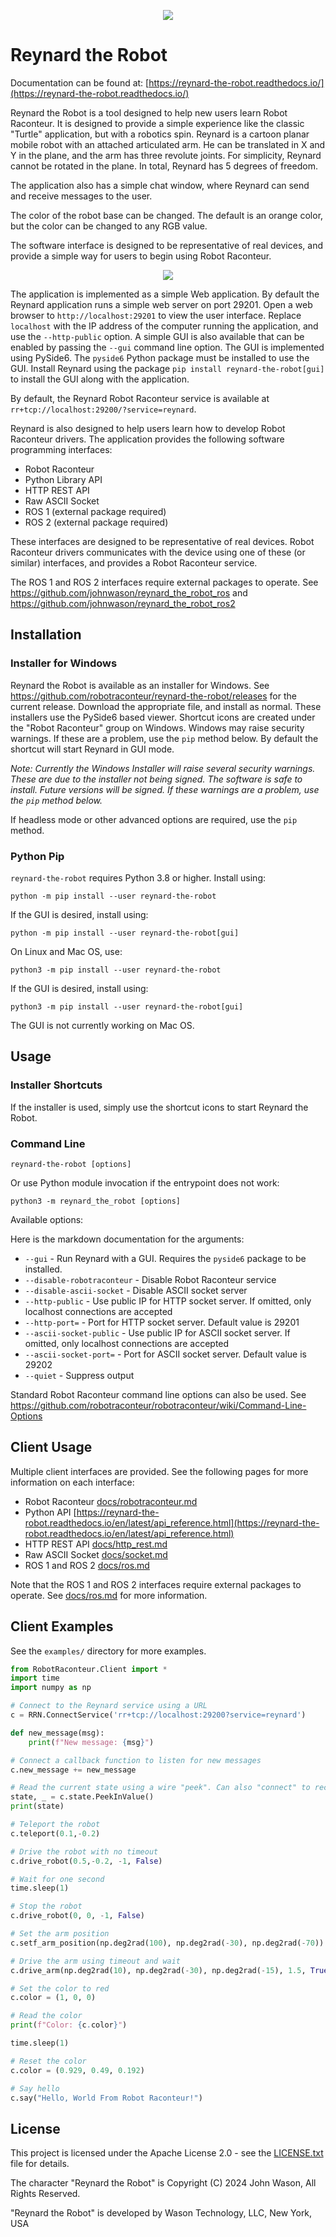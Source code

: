 <p align="center"><img src="docs/figures/logo-header.svg"></p>

# Reynard the Robot

Documentation can be found at: [https://reynard-the-robot.readthedocs.io/](https://reynard-the-robot.readthedocs.io/)

Reynard the Robot is a tool designed to help new users learn Robot Raconteur. It is designed to
provide a simple experience like the classic "Turtle" application, but with a robotics spin. Reynard is
a cartoon planar mobile robot with an attached articulated arm. He can be translated in X and Y in the plane,
and the arm has three revolute joints. For simplicity, Reynard cannot be rotated in the plane. In total,
Reynard has 5 degrees of freedom.

The application also has a simple chat window, where Reynard can send and receive messages to the user.

The color of the robot base can be changed. The default is an orange color, but the color can be changed to any
RGB value.

The software interface is designed to be representative of real devices, and provide a simple way
for users to begin using Robot Raconteur.

<p align="center"><img src="docs/figures/reynard_the_robot.png"></p>

The application is implemented as a simple Web application. By default the Reynard application runs a simple
web server on port 29201. Open a web browser to `http://localhost:29201` to view the user interface. Replace
`localhost` with the IP address of the computer running the application, and use the `--http-public` option.
A simple GUI is also available that can be enabled by passing the `--gui` command line option. 
The GUI is implemented using PySide6. The `pyside6` Python package must be installed to use the GUI.
Install Reynard using the package `pip install reynard-the-robot[gui]` to install the GUI along with the application.

By default, the Reynard Robot Raconteur service is available at `rr+tcp://localhost:29200/?service=reynard`.

Reynard is also designed to help users learn how to develop Robot Raconteur drivers. The application provides
the following software programming interfaces:

- Robot Raconteur
- Python Library API
- HTTP REST API
- Raw ASCII Socket
- ROS 1 (external package required)
- ROS 2 (external package required)

These interfaces are designed to be representative of real devices. Robot Raconteur drivers communicates with
the device using one of these (or similar) interfaces, and provides a Robot Raconteur service.

The ROS 1 and ROS 2 interfaces require external packages to operate. See 
https://github.com/johnwason/reynard_the_robot_ros and https://github.com/johnwason/reynard_the_robot_ros2

## Installation

### Installer for Windows

Reynard the Robot is available as an installer for Windows. See 
https://github.com/robotraconteur/reynard-the-robot/releases for the current release. Download the appropriate file,
and install as normal. These installers use the PySide6 based viewer. Shortcut icons are created
under the "Robot Raconteur" group on Windows. Windows may raise security warnings. If these are a problem,
use the `pip` method below. By default the shortcut will start Reynard in GUI mode.

*Note: Currently the Windows Installer will raise several security warnings. These are due to the installer not being
signed. The software is safe to install. Future versions will be signed. If these warnings are a problem, use the `pip`
method below.*

If headless mode or other advanced
options are required, use the `pip` method.

### Python Pip

`reynard-the-robot` requires Python 3.8 or higher. Install using:

```
python -m pip install --user reynard-the-robot
```

If the GUI is desired, install using:

```
python -m pip install --user reynard-the-robot[gui]
```

On Linux and Mac OS, use:

```
python3 -m pip install --user reynard-the-robot
```

If the GUI is desired, install using:

```
python3 -m pip install --user reynard-the-robot[gui]
```

The GUI is not currently working on Mac OS.

## Usage

### Installer Shortcuts

If the installer is used, simply use the shortcut icons to start Reynard the Robot.

### Command Line

```
reynard-the-robot [options]
```

Or use Python module invocation if the entrypoint does not work:

```
python3 -m reynard_the_robot [options]
```

Available options:

Here is the markdown documentation for the arguments:

- `--gui` - Run Reynard with a GUI. Requires the `pyside6` package to be installed.
- `--disable-robotraconteur` - Disable Robot Raconteur service
- `--disable-ascii-socket` - Disable ASCII socket server
- `--http-public` - Use public IP for HTTP socket server. If omitted, only localhost connections are accepted
- `--http-port=` - Port for HTTP socket server. Default value is 29201
- `--ascii-socket-public` - Use public IP for ASCII socket server. If omitted, only localhost connections are accepted
- `--ascii-socket-port=` - Port for ASCII socket server. Default value is 29202
- `--quiet` - Suppress output

Standard Robot Raconteur command line options can also be used. See 
https://github.com/robotraconteur/robotraconteur/wiki/Command-Line-Options


## Client Usage

Multiple client interfaces are provided. See the following pages for more information on each interface:

- Robot Raconteur [docs/robotraconteur.md](docs/robotraconteur.md)
- Python API [https://reynard-the-robot.readthedocs.io/en/latest/api_reference.html](https://reynard-the-robot.readthedocs.io/en/latest/api_reference.html)
- HTTP REST API [docs/http_rest.md](docs/http_rest.md)
- Raw ASCII Socket [docs/socket.md](docs/socket.md)
- ROS 1 and ROS 2 [docs/ros.md](docs/ros.md)

Note that the ROS 1 and ROS 2 interfaces require external packages to operate. See [docs/ros.md](docs/ros.md) 
for more information.

## Client Examples

See the `examples/` directory for more examples.

```python
from RobotRaconteur.Client import *
import time
import numpy as np

# Connect to the Reynard service using a URL
c = RRN.ConnectService('rr+tcp://localhost:29200?service=reynard')

def new_message(msg):
    print(f"New message: {msg}")

# Connect a callback function to listen for new messages
c.new_message += new_message

# Read the current state using a wire "peek". Can also "connect" to receive streaming updates.
state, _ = c.state.PeekInValue()
print(state)

# Teleport the robot
c.teleport(0.1,-0.2)

# Drive the robot with no timeout
c.drive_robot(0.5,-0.2, -1, False)

# Wait for one second
time.sleep(1)

# Stop the robot
c.drive_robot(0, 0, -1, False)

# Set the arm position
c.setf_arm_position(np.deg2rad(100), np.deg2rad(-30), np.deg2rad(-70))

# Drive the arm using timeout and wait
c.drive_arm(np.deg2rad(10), np.deg2rad(-30), np.deg2rad(-15), 1.5, True)

# Set the color to red
c.color = (1, 0, 0)

# Read the color
print(f"Color: {c.color}")

time.sleep(1)

# Reset the color
c.color = (0.929, 0.49, 0.192)

# Say hello
c.say("Hello, World From Robot Raconteur!")
```

## License

This project is licensed under the Apache License 2.0 - see the [LICENSE.txt](LICENSE.txt) file for details.

The character "Reynard the Robot" is Copyright (C) 2024 John Wason, All Rights Reserved.

"Reynard the Robot" is developed by Wason Technology, LLC, New York, USA
